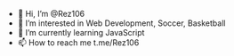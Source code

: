 - 👋 Hi, I’m @Rez106
- 👀 I’m interested in Web Development, Soccer, Basketball
- 🌱 I’m currently learning JavaScript
- 📫 How to reach me t.me/Rez106
